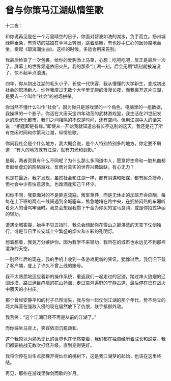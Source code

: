 # 曾与你策马江湖纵情笙歌

十二夜： 

和你说再见是在一个万里晴空的日子，你面对碧波如洗的湖水，负手而立。扬州城绿柳垂条，有秀坊的姑娘在草坪上转圈，跳着扇舞，有也妙手仁心的医师席地而坐，奏起《碧海潮生曲》。这样的时候，多适合用来告别。 

我最后检查了一次包裹，给你的爱驹添上马草，心想：吃吧吃吧，反正是最后一次了。屏幕上的世界频道依旧火热，我的那条“江湖一刻，后会无期”顷刻就被淹没了，惊不起半点浪涛。 

四年，你从初出江湖的毛头小子，长成一代侠客，我从懵懂的大学新生，变成初出社会的职场新人。你伴我度过无数个大学里无聊的漫漫长夜，而我离开这片江湖，是要去一个叫作“社会”的战场拼杀。 

你当然不懂什么叫作“社会”。因为你只是游戏里的一个角色。电脑里的一组数据，我操纵的一个影子。你活在大唐天宝四年动荡的武林游戏里，我生活在21世纪发达的现代化都市，我们之间相隔的不仅是时间，还有空间。但用江湖中人的话来说：“相逢即是有缘。”即使从一开始我就知道总有长亭送别的这天，我还是花了所有空闲时间和你策马江湖，纵情笙歌。 

你问我社会是个什么地方，我大概会说，是个人特别特别多的地方。你定要不屑道：“有人的地方就有江湖，就有刀光和剑影。” 

是啊，两者究竟有什么不同呢？为什么那么多同道中人，愿意将生命和一腔热血都贡献给虚幻的网络游戏，反而对真实的世界兴趣缺缺，有心无力？ 

也是在最近，我才发现，虽然社会和江湖一样，都有阴谋和阳谋，都有厮杀搏命，但社会中少有快意恩仇，也难酒逢知己千杯少。 

和你不同，我要面对的不是匪盗流寇，叛军草莽，而是无休止的加班开会应酬。每每在上下班的两点一线间遇到全城塞车，焦急地堵在路中央，在拥挤闷热的车厢听着旁人的谩骂牢骚时，我总会想起我攒下千金为你买的宝马良驹，或是你招式华丽的轻功。 

遭遇全城雾霾，抬手不见五指时，我总会想起你在雪山之巅湛蓝的天空下仗剑独行，或是节日里长安城上空繁盛的烟火和五彩的孔明灯。 

想着想着，我竟万分嫉妒你。因为我学不来轻功，我所在的城市也永远见不到那样澄净的天空。 

一别经年后的现在，我的手机上收到一条游戏更新的资讯，犹豫过后，我仍旧下载了客户端，登上了许久不曾上线的账号。 

我不太熟悉地适应着新的操作系统，重返我们一起走过的足迹，踏过烽火狼烟的辽阔沙漠，路过满目疮痍的花山药海，走过哀鸿遍野的宁静古道，最后停在已在战火中覆灭的小村庄。 

那个曾经安静平和的村子已然消失，我与你一起仗剑江湖的那个年代，势不两立的两大阵营在强敌入侵的现在居然放下了仇恨，联手抵御外敌。 

我苦笑：“这个江湖已经不再是从前的江湖了。” 

而你端坐马背上，笑容依旧沉稳谦和。 

这个我原以为熟悉无比的世界也在悄然变着，我们都在独自经历着成长和蜕变。我们都要挑战无数次打怪升级，直到变得更好。 

我将你停在出生点那棵开得灿烂的桃树下，这是我江湖梦的起始，也该在这里终结。 

再见，那些在游戏里弹剑而歌的岁月。